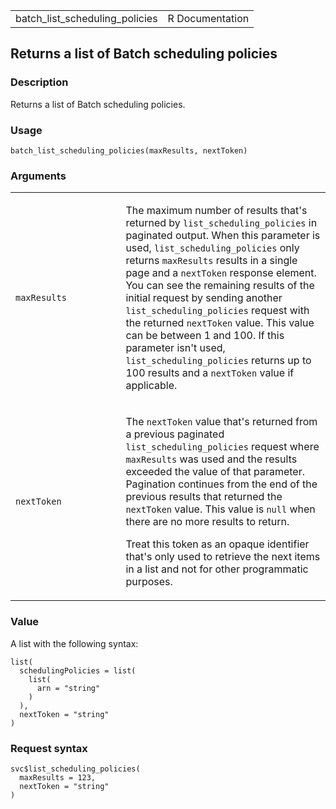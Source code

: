 <table style="width: 100%;">
<tbody>
<tr class="odd">
<td>batch_list_scheduling_policies</td>
<td style="text-align: right;">R Documentation</td>
</tr>
</tbody>
</table>

## Returns a list of Batch scheduling policies

### Description

Returns a list of Batch scheduling policies.

### Usage

    batch_list_scheduling_policies(maxResults, nextToken)

### Arguments

<table>
<colgroup>
<col style="width: 35%" />
<col style="width: 65%" />
</colgroup>
<tbody>
<tr class="odd">
<td><code
id="batch_list_scheduling_policies_:_maxResults">maxResults</code></td>
<td><p>The maximum number of results that's returned by
<code>list_scheduling_policies</code> in paginated output. When this
parameter is used, <code>list_scheduling_policies</code> only returns
<code>maxResults</code> results in a single page and a
<code>nextToken</code> response element. You can see the remaining
results of the initial request by sending another
<code>list_scheduling_policies</code> request with the returned
<code>nextToken</code> value. This value can be between 1 and 100. If
this parameter isn't used, <code>list_scheduling_policies</code> returns
up to 100 results and a <code>nextToken</code> value if
applicable.</p></td>
</tr>
<tr class="even">
<td><code
id="batch_list_scheduling_policies_:_nextToken">nextToken</code></td>
<td><p>The <code>nextToken</code> value that's returned from a previous
paginated <code>list_scheduling_policies</code> request where
<code>maxResults</code> was used and the results exceeded the value of
that parameter. Pagination continues from the end of the previous
results that returned the <code>nextToken</code> value. This value is
<code>null</code> when there are no more results to return.</p>
<p>Treat this token as an opaque identifier that's only used to retrieve
the next items in a list and not for other programmatic
purposes.</p></td>
</tr>
</tbody>
</table>

### Value

A list with the following syntax:

    list(
      schedulingPolicies = list(
        list(
          arn = "string"
        )
      ),
      nextToken = "string"
    )

### Request syntax

    svc$list_scheduling_policies(
      maxResults = 123,
      nextToken = "string"
    )
